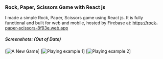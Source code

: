 ### Rock, Paper, Scissors Game with React js
I made a simple Rock, Paper, Scissors game using React js. It is fully functional and built for web and mobile, hosted by Firebase at: https://rock-paper-scissors-8f93e.web.app

##### Screenshots: (Out of Date)

[![A New Game](https://i.imgur.com/7o6q7S1.png)]
[![Playing example 1](https://i.imgur.com/pVQ4xWw.png)]
[![Playing example 2](https://i.imgur.com/7tal9e5.png)]
